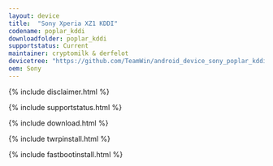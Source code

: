 ```yaml
---
layout: device
title:  "Sony Xperia XZ1 KDDI"
codename: poplar_kddi
downloadfolder: poplar_kddi
supportstatus: Current
maintainer: cryptomilk & derfelot
devicetree: "https://github.com/TeamWin/android_device_sony_poplar_kddi.git"
oem: Sony
---
```


{% include disclaimer.html %}

{% include supportstatus.html %}

{% include download.html %}

{% include twrpinstall.html %}

{% include fastbootinstall.html %}
